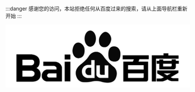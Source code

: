 :::danger
感谢您的访问，本站拒绝任何从百度过来的搜索，请从上面导航栏重新开始
:::

![no-baidu](./images/baidu-logo-black-transparent.png)